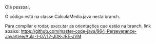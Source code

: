 
Olá pessoal,

O código está na classe CalculaMedia.java nesta branch.

Para compilar e rodar, executar as orientações que estão na branch, link abaixo:
https://github.com/master-code-java/964-Perseverance-Java/tree/Aula-1-07/12-JDK-JRE-JVM
